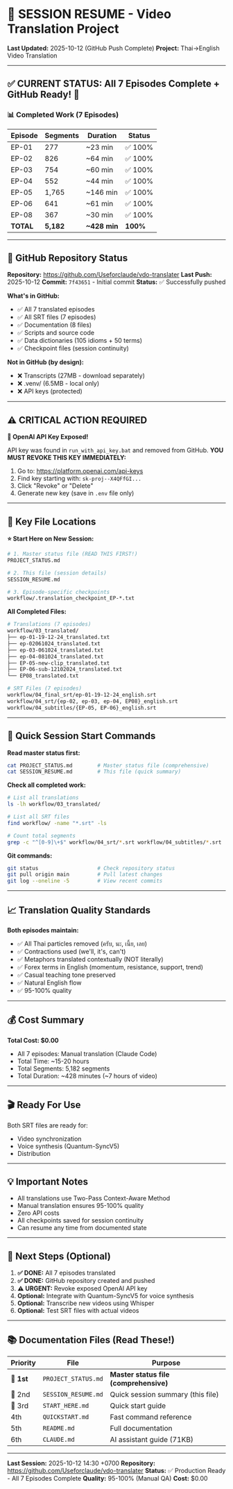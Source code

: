 # 🔄 SESSION RESUME - Video Translation Project

**Last Updated:** 2025-10-12 (GitHub Push Complete)
**Project:** Thai→English Video Translation

---

## ✅ CURRENT STATUS: All 7 Episodes Complete + GitHub Ready! 🎉

### 📊 Completed Work (7 Episodes)

| Episode | Segments | Duration | Status |
|---------|----------|----------|--------|
| EP-01 | 277 | ~23 min | ✅ 100% |
| EP-02 | 826 | ~64 min | ✅ 100% |
| EP-03 | 754 | ~60 min | ✅ 100% |
| EP-04 | 552 | ~44 min | ✅ 100% |
| EP-05 | 1,765 | ~146 min | ✅ 100% |
| EP-06 | 641 | ~61 min | ✅ 100% |
| EP-08 | 367 | ~30 min | ✅ 100% |
| **TOTAL** | **5,182** | **~428 min** | **100%** |

---

## 🚀 GitHub Repository Status

**Repository:** https://github.com/Useforclaude/vdo-translater
**Last Push:** 2025-10-12
**Commit:** `7f43651` - Initial commit
**Status:** ✅ Successfully pushed

**What's in GitHub:**
- ✅ All 7 translated episodes
- ✅ All SRT files (7 episodes)
- ✅ Documentation (8 files)
- ✅ Scripts and source code
- ✅ Data dictionaries (105 idioms + 50 terms)
- ✅ Checkpoint files (session continuity)

**Not in GitHub (by design):**
- ❌ Transcripts (27MB - download separately)
- ❌ .venv/ (6.5MB - local only)
- ❌ API keys (protected)

---

## ⚠️ CRITICAL ACTION REQUIRED

**🔐 OpenAI API Key Exposed!**

API key was found in `run_with_api_key.bat` and removed from GitHub.
**YOU MUST REVOKE THIS KEY IMMEDIATELY:**

1. Go to: https://platform.openai.com/api-keys
2. Find key starting with: `sk-proj--X4QFfGI...`
3. Click "Revoke" or "Delete"
4. Generate new key (save in `.env` file only)

---

## 📁 Key File Locations

**⭐ Start Here on New Session:**
```bash
# 1. Master status file (READ THIS FIRST!)
PROJECT_STATUS.md

# 2. This file (session details)
SESSION_RESUME.md

# 3. Episode-specific checkpoints
workflow/.translation_checkpoint_EP-*.txt
```

**All Completed Files:**
```bash
# Translations (7 episodes)
workflow/03_translated/
├── ep-01-19-12-24_translated.txt
├── ep-02061024_translated.txt
├── ep-03-061024_translated.txt
├── ep-04-081024_translated.txt
├── EP-05-new-clip_translated.txt
├── EP-06-sub-12102024_translated.txt
└── EP08_translated.txt

# SRT Files (7 episodes)
workflow/04_final_srt/ep-01-19-12-24_english.srt
workflow/04_srt/{ep-02, ep-03, ep-04, EP08}_english.srt
workflow/04_subtitles/{EP-05, EP-06}_english.srt
```

---

## 🔧 Quick Session Start Commands

**Read master status first:**
```bash
cat PROJECT_STATUS.md        # Master status file (comprehensive)
cat SESSION_RESUME.md        # This file (quick summary)
```

**Check all completed work:**
```bash
# List all translations
ls -lh workflow/03_translated/

# List all SRT files
find workflow/ -name "*.srt" -ls

# Count total segments
grep -c "^[0-9]\+$" workflow/04_srt/*.srt workflow/04_subtitles/*.srt
```

**Git commands:**
```bash
git status                   # Check repository status
git pull origin main         # Pull latest changes
git log --oneline -5         # View recent commits
```

---

## 📈 Translation Quality Standards

**Both episodes maintain:**
- ✅ All Thai particles removed (ครับ, นะ, เนี้ย, เลย)
- ✅ Contractions used (we'll, it's, can't)
- ✅ Metaphors translated contextually (NOT literally)
- ✅ Forex terms in English (momentum, resistance, support, trend)
- ✅ Casual teaching tone preserved
- ✅ Natural English flow
- ✅ 95-100% quality

---

## 💰 Cost Summary

**Total Cost: $0.00**
- All 7 episodes: Manual translation (Claude Code)
- Total Time: ~15-20 hours
- Total Segments: 5,182 segments
- Total Duration: ~428 minutes (~7 hours of video)

---

## 🎬 Ready For Use

Both SRT files are ready for:
- Video synchronization
- Voice synthesis (Quantum-SyncV5)
- Distribution

---

## 💡 Important Notes

- All translations use Two-Pass Context-Aware Method
- Manual translation ensures 95-100% quality
- Zero API costs
- All checkpoints saved for session continuity
- Can resume any time from documented state

---

## 🎯 Next Steps (Optional)

1. **✅ DONE:** All 7 episodes translated
2. **✅ DONE:** GitHub repository created and pushed
3. **⚠️ URGENT:** Revoke exposed OpenAI API key
4. **Optional:** Integrate with Quantum-SyncV5 for voice synthesis
5. **Optional:** Transcribe new videos using Whisper
6. **Optional:** Test SRT files with actual videos

---

## 📚 Documentation Files (Read These!)

| Priority | File | Purpose |
|----------|------|---------|
| 🥇 **1st** | `PROJECT_STATUS.md` | **Master status file (comprehensive)** |
| 🥈 2nd | `SESSION_RESUME.md` | Quick session summary (this file) |
| 🥉 3rd | `START_HERE.md` | Quick start guide |
| 4th | `QUICKSTART.md` | Fast command reference |
| 5th | `README.md` | Full documentation |
| 6th | `CLAUDE.md` | AI assistant guide (71KB) |

---

**Last Session:** 2025-10-12 14:30 +0700
**Repository:** https://github.com/Useforclaude/vdo-translater
**Status:** ✅ Production Ready - All 7 Episodes Complete
**Quality:** 95-100% (Manual QA)
**Cost:** $0.00

